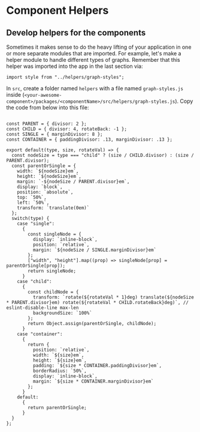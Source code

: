 # Component Helpers

## Develop helpers for the components

Sometimes it makes sense to do the heavy lifting of your application in one or more separate modules that are imported. For example, let's make a helper module to handle different types of graphs. Remember that this helper was imported into the app in the last section via:

```
import style from "../helpers/graph-styles";
```

In `src`, create a folder named `helpers` with a file named `graph-styles.js` inside \(`<your-awesome-component>/packages/<componentName>/src/helpers/graph-styles.js`\). Copy the code from below into this file:

```

const PARENT = { divisor: 2 };
const CHILD = { divisor: 4, rotateBack: -1 };
const SINGLE = { marginDivisor: 8 };
const CONTAINER = { paddingDivisor: .13, marginDivisor: .13 };

export default(type, size, rotateVal) => {
  const nodeSize = type === "child" ? (size / CHILD.divisor) : (size / PARENT.divisor);
  const parentOrSingle = {
    width: `${nodeSize}em`,
    height: `${nodeSize}em`,
    margin: `-${nodeSize / PARENT.divisor}em`,
    display: `block`,
    position: `absolute`,
    top: `50%`,
    left: `50%`,
    transform: `translate(0em)`
  };
  switch(type) {
    case "single":
      {
        const singleNode = {
          display: `inline-block`,
          position: `relative`,
          margin: `${nodeSize / SINGLE.marginDivisor}em`
        };
        ["width", "height"].map((prop) => singleNode[prop] = parentOrSingle[prop]);
        return singleNode;
      }
    case "child":
      {
        const childNode = {
          transform: `rotate(${rotateVal * 1}deg) translate(${nodeSize * PARENT.divisor}em) rotate(${rotateVal * CHILD.rotateBack}deg)`, // eslint-disable-line max-len
          backgroundSize: `100%`
        };
        return Object.assign(parentOrSingle, childNode);
      }
    case "container":
      {
        return {
          position: `relative`,
          width: `${size}em`,
          height: `${size}em`,
          padding: `${size * CONTAINER.paddingDivisor}em`,
          borderRadius: `50%`,
          display: `inline-block`,
          margin: `${size * CONTAINER.marginDivisor}em`
        };
      }
    default:
      {
        return parentOrSingle;
      }
  }
};

```
